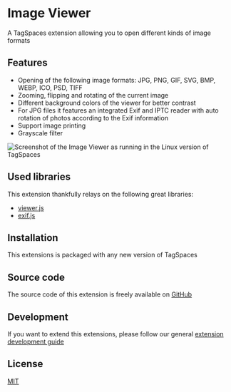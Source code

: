 # Image Viewer

A TagSpaces extension allowing you to open different kinds of image formats

## Features

- Opening of the following image formats: JPG, PNG, GIF, SVG, BMP, WEBP, ICO, PSD, TIFF
- Zooming, flipping and rotating of the current image
- Different background colors of the viewer for better contrast
- For JPG files it features an integrated Exif and IPTC reader with auto rotation of photos according to the Exif information
- Support image printing
- Grayscale filter

![Screenshot of the Image Viewer as running in the Linux version of TagSpaces](/media/extensions/viewer-image-demo.gif)

## Used libraries

This extension thankfully relays on the following great libraries:

- [viewer.js](https://fengyuanchen.github.io/viewerjs/)
- [exif.js](https://github.com/exif-js/exif-js)

## Installation

This extensions is packaged with any new version of TagSpaces

## Source code

The source code of this extension is freely available on [GitHub](https://github.com/tagspaces/tagspaces-extensions/tree/main/image-viewer)

## Development

If you want to extend this extensions, please follow our general [extension development guide](/dev/extension-development-guide)

## License

[MIT](https://github.com/tagspaces/tagspaces-extensions/blob/main/image-viewer/LICENSE.txt)
